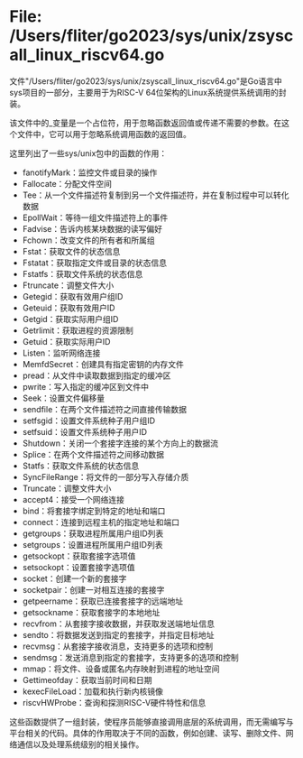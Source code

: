 # File: /Users/fliter/go2023/sys/unix/zsyscall_linux_riscv64.go

文件"/Users/fliter/go2023/sys/unix/zsyscall_linux_riscv64.go"是Go语言中sys项目的一部分，主要用于为RISC-V 64位架构的Linux系统提供系统调用的封装。

该文件中的_变量是一个占位符，用于忽略函数返回值或传递不需要的参数。在这个文件中，它可以用于忽略系统调用函数的返回值。

这里列出了一些sys/unix包中的函数的作用：

- fanotifyMark：监控文件或目录的操作
- Fallocate：分配文件空间
- Tee：从一个文件描述符复制到另一个文件描述符，并在复制过程中可以转化数据
- EpollWait：等待一组文件描述符上的事件
- Fadvise：告诉内核某块数据的读写偏好
- Fchown：改变文件的所有者和所属组
- Fstat：获取文件的状态信息
- Fstatat：获取指定文件或目录的状态信息
- Fstatfs：获取文件系统的状态信息
- Ftruncate：调整文件大小
- Getegid：获取有效用户组ID
- Geteuid：获取有效用户ID
- Getgid：获取实际用户组ID
- Getrlimit：获取进程的资源限制
- Getuid：获取实际用户ID
- Listen：监听网络连接
- MemfdSecret：创建具有指定密钥的内存文件
- pread：从文件中读取数据到指定的缓冲区
- pwrite：写入指定的缓冲区到文件中
- Seek：设置文件偏移量
- sendfile：在两个文件描述符之间直接传输数据
- setfsgid：设置文件系统种子用户组ID
- setfsuid：设置文件系统种子用户ID
- Shutdown：关闭一个套接字连接的某个方向上的数据流
- Splice：在两个文件描述符之间移动数据
- Statfs：获取文件系统的状态信息
- SyncFileRange：将文件的一部分写入存储介质
- Truncate：调整文件大小
- accept4：接受一个网络连接
- bind：将套接字绑定到特定的地址和端口
- connect：连接到远程主机的指定地址和端口
- getgroups：获取进程所属用户组ID列表
- setgroups：设置进程所属用户组ID列表
- getsockopt：获取套接字选项值
- setsockopt：设置套接字选项值
- socket：创建一个新的套接字
- socketpair：创建一对相互连接的套接字
- getpeername：获取已连接套接字的远端地址
- getsockname：获取套接字的本地地址
- recvfrom：从套接字接收数据，并获取发送端地址信息
- sendto：将数据发送到指定的套接字，并指定目标地址
- recvmsg：从套接字接收消息，支持更多的选项和控制
- sendmsg：发送消息到指定的套接字，支持更多的选项和控制
- mmap：将文件、设备或匿名内存映射到进程的地址空间
- Gettimeofday：获取当前时间和日期
- kexecFileLoad：加载和执行新内核镜像
- riscvHWProbe：查询和探测RISC-V硬件特性和信息

这些函数提供了一组封装，使程序员能够直接调用底层的系统调用，而无需编写与平台相关的代码。具体的作用取决于不同的函数，例如创建、读写、删除文件、网络通信以及处理系统级别的相关操作。

